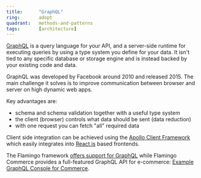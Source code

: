 ```yaml
---
title:      "GraphQL"
ring:       adopt
quadrant:   methods-and-patterns
tags:       [architecture]
---
```


[GraphQL](https://graphql.org/) is a query language for your API, and a server-side runtime for executing queries by
using a type system you define for your data. It isn't tied to any specific database or storage engine and is instead
backed by your existing code and data.

GraphQL was developed by Facebook around 2010 and released 2015.
The main challenge it solves is to improve communication between browser and server on high dynamic web apps.

Key advantages are:

- schema and schema validation together with a useful type system
- the client (browser) controls what data should be sent (data reduction)
- with one request you can fetch "all" required data

Client side integration can be achieved using the [Apollo Client Framework](/tools/apollo-client.html) which easily
integrates into [React.js](/languages-and-frameworks/react.html) based frontends.

The Flamingo framework [offers support for GraphQL](https://docs.flamingo.me/3.%20Flamingo%20Modules/graphql.html)
while Flamingo Commerce provides a full-featured GraphQL API for e-commerce:
[Example GraphQL Console for Commerce](https://demoshop.flamingo.me/en/graphql-console).
